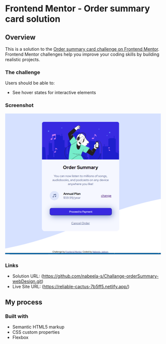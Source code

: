 # Frontend Mentor - Order summary card solution

## Overview
This is a solution to the [Order summary card challenge on Frontend Mentor](https://www.frontendmentor.io/challenges/order-summary-component-QlPmajDUj). Frontend Mentor challenges help you improve your coding skills by building realistic projects. 
  
### The challenge

Users should be able to:

- See hover states for interactive elements

### Screenshot

![](images/challenge-orderSummary_screenshot.png)




### Links

- Solution URL: (https://github.com/nabeela-s/Challange-orderSummary-webDesign.git)
- Live Site URL: (https://reliable-cactus-7b5ff5.netlify.app/)

## My process

### Built with

- Semantic HTML5 markup
- CSS custom properties
- Flexbox
